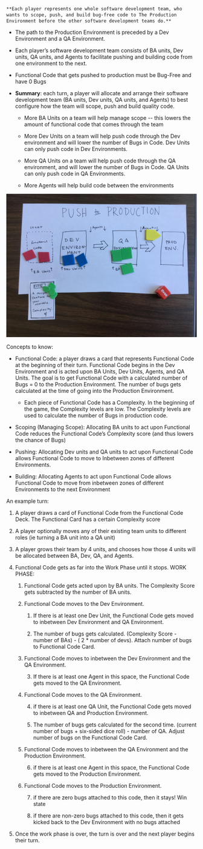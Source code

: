 	**Each player represents one whole software development team, who wants to scope, push, and build bug-free code to The Production Environment before the other software development teams do.** 

* The path to the Production Environment is preceded by a Dev Environment and a QA Environment. 

* Each player’s software development team consists of BA units, Dev units, QA units, and Agents to facilitate pushing and building code from one environment to the next.

* Functional Code that gets pushed to production must be Bug-Free and have 0 Bugs

* **Summary**: each turn, a player will allocate and arrange their software development team (BA units, Dev units, QA units, and Agents) to best configure how the team will scope, push and build quality code. 

    * More BA Units on a team will help manage scope -- this lowers the amount of functional code that comes through the team

    * More Dev Units on a team will help push code through the Dev environment and will lower the number of Bugs in Code. Dev Units can only push code in Dev Environments.

    * More QA Units on a team will help push code through the QA environment, and will lower the number of Bugs in Code. QA Units can only push code in QA Environments.

    * More Agents will help build code between the environments

![image alt text](image_0.jpg)

Concepts to know:

* Functional Code: a player draws a card that represents Functional Code at the beginning of their turn. Functional Code begins in the Dev Environment and is acted upon BA Units, Dev Units, Agents, and QA Units. The goal is to get Functional Code with a calculated number of Bugs = 0 to the Production Environment. The number of bugs gets calculated at the time of going into the Production Environment.

    * Each piece of Functional Code has a Complexity. In the beginning of the game, the Complexity levels are low. The Complexity levels are used to calculate the number of Bugs in production code.

* Scoping (Managing Scope): Allocating BA units to act upon Functional Code reduces the Functional Code’s Complexity score (and thus lowers the chance of Bugs)

* Pushing: Allocating Dev units and QA units to act upon Functional Code allows Functional Code to move to Inbetween zones of different Environments.

* Building: Allocating Agents to act upon Functional Code allows Functional Code to move from inbetween zones of different Environments to the next Environment

An example turn:

1. A player draws a card of Functional Code from the Functional Code Deck. The Functional Card has a certain Complexity score

2. A player optionally moves any of their existing team units to different roles (ie turning a BA unit into a QA unit)

3. A player grows their team by 4 units, and chooses how those 4 units will be allocated between BA, Dev, QA, and Agents.

4. Functional Code gets as far into the Work Phase until it stops. WORK PHASE:

    1. Functional Code gets acted upon by BA units. The Complexity Score gets subtracted by the number of BA units.

    2. Functional Code moves to the Dev Environment.

        1. If there is at least one Dev Unit, the Functional Code gets moved to inbetween Dev Environment and QA Environment.

        2. The number of bugs gets calculated. (Complexity Score - number of BAs) - ( 2 * number of devs). Attach number of bugs to Functional Code Card.

    3. Functional Code moves to inbetween the Dev Environment and the QA Environment.

        3. If there is at least one Agent in this space, the Functional Code gets moved to the QA Environment.

    4. Functional Code moves to the QA Environment.

        4. if there is at least one QA Unit, the Functional Code gets moved to inbetween QA and Production Environment.

        5. The number of bugs gets calculated for the second time. (current number of bugs + six-sided dice roll) - number of QA. Adjust number of bugs on the Functional Code Card.

    5. Functional Code moves to inbetween the QA Environment and the Production Environment.

        6. if there is at least one Agent in this space, the Functional Code gets moved to the Production Environment.

    6. Functional Code moves to the Production Environment.

        7. if there are zero bugs attached to this code, then it stays! Win state

        8. if there are non-zero bugs attached to this code, then it gets kicked back to the Dev Environment with no bugs attached 

5. Once the work phase is over, the turn is over and the next player begins their turn.

